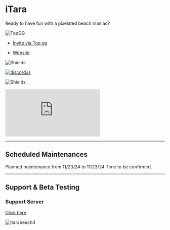# iTara
Ready to have fun with a pixelated beach maniac?

![TopGG](https://top.gg/api/widget/628998441992978482.svg)

- [Invite via Top.gg](https://top.gg/bot/628998441992978482)

- [Website](itarax.com)

![Shields](https://img.shields.io/badge/itara-pixel_mania-pink)

[![discord.js](https://img.shields.io/badge/Discord%20API%20%3C3-7289da)](https://discord.com/api)

![Shields](https://img.shields.io/badge/made_with-javascript-yellow?logo=javascript)

[![discord.js](https://img.shields.io/npm/v/discord.js)](https://www.npmjs.com/package/discord.js)

-------------------------
## Scheduled Maintenances
Planned maintenance from 11/23/24 to 11/23/24
Time to be confirmed.

-------------------------

## Support & Beta Testing
### Support Server
[Click here](https://discord.gg/5MsZY6uSu8)

![itarabeach4](https://github.com/user-attachments/assets/307ff7f3-c390-435b-bfb1-10bd61c8eea6)

